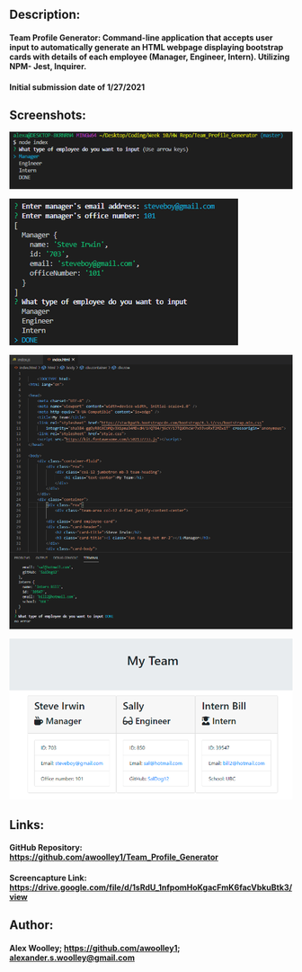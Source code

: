 ## Description: 

#### Team Profile Generator: Command-line application that accepts user input to automatically generate an HTML webpage displaying bootstrap cards with details of each employee (Manager, Engineer, Intern).  Utilizing NPM- Jest, Inquirer.

#### Initial submission date of 1/27/2021


## Screenshots:
![Screenshot 1](./Assets/Images/Capture1.PNG) 

![Screenshot 2](./Assets/Images/Capture2.PNG)

![Screenshot 3](./Assets/Images/Capture3.PNG)

![Screenshot 4](./Assets/Images/Capture4.PNG)

## Links: 

#### GitHub Repository: https://github.com/awoolley1/Team_Profile_Generator

#### Screencapture Link: https://drive.google.com/file/d/1sRdU_1nfpomHoKgacFmK6facVbkuBtk3/view

## Author: 

#### Alex Woolley; https://github.com/awoolley1; alexander.s.woolley@gmail.com
